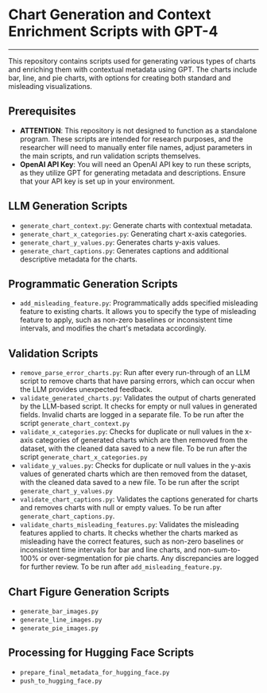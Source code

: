 # Chart Generation and Context Enrichment Scripts with GPT-4

---

This repository contains scripts used for generating various types of charts and enriching them with contextual metadata using GPT. The charts include bar, line, and pie charts, with options for creating both standard and misleading visualizations.

## Prerequisites
- **ATTENTION**: This repository is not designed to function as a standalone program. These scripts are intended for research purposes, and the researcher will need to manually enter file names, adjust parameters in the main scripts, and run validation scripts themselves.
- **OpenAI API Key**: You will need an OpenAI API key to run these scripts, as they utilize GPT for generating metadata and descriptions. Ensure that your API key is set up in your environment.


## LLM Generation Scripts
- `generate_chart_context.py`: Generate charts with contextual metadata.
- `generate_chart_x_categories.py`: Generating chart x-axis categories.
- `generate_chart_y_values.py`: Generates charts y-axis values.
- `generate_chart_captions.py`: Generates captions and additional descriptive metadata for the charts.

## Programmatic Generation Scripts
- `add_misleading_feature.py`: Programmatically adds specified misleading feature to existing charts. It allows you to specify the type of misleading feature to apply, such as non-zero baselines or inconsistent time intervals, and modifies the chart's metadata accordingly.

## Validation Scripts
- `remove_parse_error_charts.py`: Run after every run-through of an LLM script to remove charts that have parsing errors, which can occur when the LLM provides unexpected feedback.
- `validate_generated_charts.py`: Validates the output of charts generated by the LLM-based script. It checks for empty or null values in generated fields. Invalid charts are logged in a separate file. To be run after the script `generate_chart_context.py`
- `validate_x_categories.py`: Checks for duplicate or null values in the x-axis categories of generated charts which are then removed from the dataset, with the cleaned data saved to a new file. To be run after the script `generate_chart_x_categories.py`
- `validate_y_values.py`: Checks for duplicate or null values in the y-axis values of generated charts which are then removed from the dataset, with the cleaned data saved to a new file. To be run after the script `generate_chart_y_values.py`
- `validate_chart_captions.py`: Validates the captions generated for charts and removes charts with null or empty values. To be run after `generate_chart_captions.py`.
- `validate_charts_misleading_features.py`: Validates the misleading features applied to charts. It checks whether the charts marked as misleading have the correct features, such as non-zero baselines or inconsistent time intervals for bar and line charts, and non-sum-to-100% or over-segmentation for pie charts. Any discrepancies are logged for further review. To be run after `add_misleading_feature.py`.

## Chart Figure Generation Scripts
- `generate_bar_images.py`
- `generate_line_images.py`
- `generate_pie_images.py`

## Processing for Hugging Face Scripts
- `prepare_final_metadata_for_hugging_face.py`
- `push_to_hugging_face.py`